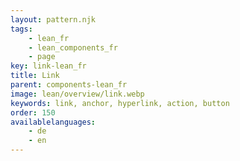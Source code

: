 ```yaml
---
layout: pattern.njk
tags: 
    - lean_fr
    - lean_components_fr
    - page
key: link-lean_fr
title: Link
parent: components-lean_fr
image: lean/overview/link.webp
keywords: link, anchor, hyperlink, action, button
order: 150
availablelanguages: 
    - de
    - en
---
```


